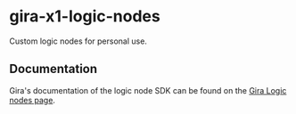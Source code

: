 # gira-x1-logic-nodes

Custom logic nodes for personal use.

## Documentation

Gira's documentation of the logic node SDK can be found on the [Gira Logic nodes page](https://partner.gira.com/en/service/software-tools/developer.html).